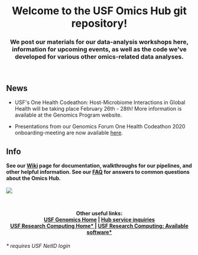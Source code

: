 
<html>
<body>


<h1 align="center">Welcome to the USF Omics Hub git repository!</h1>


  
<p align="center">
  <h3 align="center">We post our materials for our data-analysis workshops here, information for upcoming events, as well as the code we've developed for various other omics-related data analyses.</h3>
  <br>
 </p>
 
 ## News
   * USF's One Health Codeathon: Host-Microbiome Interactions in Global Health will be taking place February 26th - 28th! More information is available at the Genomics Program website.
 
   * Presentations from our Genomics Forum One Health Codeathon 2020 onboarding-meeting are now available <a href=https://github.com/oberstal/USFOneHealthCodeathon2020/blob/master/README.md>here</a>.
<b>
<b>

 ## Info
  <b> See our <a href="https://github.com/usfomicshub/usfomicshub.github.io/wiki">Wiki</a> page for documentation, walkthroughs for our pipelines, and other helpful information. See our <a href="https://github.com/usfomicshub/usfomicshub.github.io/blob/master/wiki/markdowns/Hub_FAQ.md">FAQ</a> for answers to common questions about the Omics Hub. </b>
  <br>
  <br>
  <img src="img/Hub_logo_2.0_small.PNG">
  
  <br>

<p align="center">
  <b> Other useful links:</b><br>
  <a href="https://health.usf.edu/publichealth/ghidr/genomics">USF Genomics Home</a> |
  <a href="https://health.usf.edu/publichealth/ghidr/genomics/request-services"> Hub service inquiries </a>
  <br>
  <a href="https://wiki.rc.usf.edu/index.php/Main_Page"> USF Research Computing Home* </a> |
  <a href="https://wiki.rc.usf.edu/index.php/Software_and_Libraries"> USF Research Computing: Available software* </a>
</p>



<h6> * requires USF NetID login </h6>
</body>
</html>
